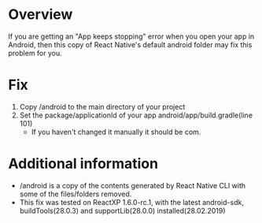 # Overview
If you are getting an "App keeps stopping" error when you open your app in Android, then this copy of React Native's default android folder may fix this problem for you.

# Fix
1. Copy /android to the main directory of your project
2. Set the package/applicationId of your app android/app/build.gradle(line 101)
	- If you haven't changed it manually it should be com.<project-folder-name>

# Additional information
 - /android is a copy of the contents generated by React Native CLI with some of the files/folders removed.
 - This fix was tested on ReactXP 1.6.0-rc.1, with the latest android-sdk, buildTools(28.0.3) and supportLib(28.0.0) installed(28.02.2019)